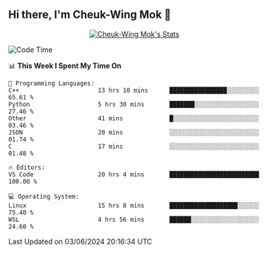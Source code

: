 ## Hi there, I'm Cheuk-Wing Mok 👋

<!--
**mozro0327/mozro0327** is a ✨ _special_ ✨ repository because its `README.md` (this file) appears on your GitHub profile.

Here are some ideas to get you started:

- 🔭 I’m currently working on ...
- 🌱 I’m currently learning ...
- 👯 I’m looking to collaborate on ...
- 🤔 I’m looking for help with ...
- 💬 Ask me about ...
- 📫 How to reach me: ...
- 😄 Pronouns: ...
- ⚡ Fun fact: ...
-->

<p align="center">
  <a href="https://github.com/mozro0327" class="rich-diff-level-one">
    <img src="https://github-readme-stats.vercel.app/api?username=mozro0327&title_color=333&text_color=777" alt="Cheuk-Wing Mok's Stats" >
    <!-- &hide=issues
    <img src="https://github-readme-stats.vercel.app/api?username=mozro0327&hide=issues&title_color=333&text_color=777" alt="Cheuk-Wing Mok's Stats" >
    -->
  </a>
</p>

<!--START_SECTION:waka-->
![Code Time](http://img.shields.io/badge/Code%20Time-2%2C652%20hrs%2054%20mins-blue)

📊 **This Week I Spent My Time On** 

```text
💬 Programming Languages: 
C++                      13 hrs 10 mins      ████████████████░░░░░░░░░   65.61 % 
Python                   5 hrs 30 mins       ███████░░░░░░░░░░░░░░░░░░   27.46 % 
Other                    41 mins             █░░░░░░░░░░░░░░░░░░░░░░░░   03.46 % 
JSON                     20 mins             ░░░░░░░░░░░░░░░░░░░░░░░░░   01.74 % 
C                        17 mins             ░░░░░░░░░░░░░░░░░░░░░░░░░   01.48 % 

🔥 Editors: 
VS Code                  20 hrs 4 mins       █████████████████████████   100.00 % 

💻 Operating System: 
Linux                    15 hrs 8 mins       ███████████████████░░░░░░   75.40 % 
WSL                      4 hrs 56 mins       ██████░░░░░░░░░░░░░░░░░░░   24.60 % 
```


 Last Updated on 03/06/2024 20:16:34 UTC
<!--END_SECTION:waka-->
